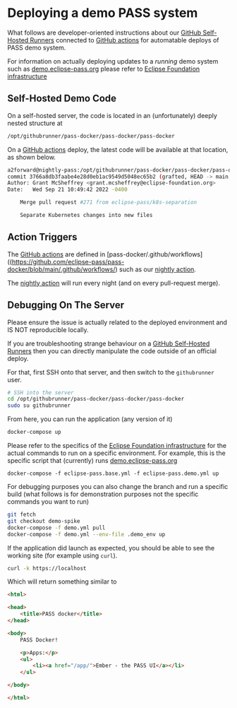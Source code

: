 # Deploying a demo PASS system

What follows are developer-oriented instructions about our
[GitHub Self-Hosted Runners](https://docs.github.com/en/actions/hosting-your-own-runners/about-self-hosted-runners)
connected to [GitHub actions](https://github.com/features/actions)
for automatable deploys of PASS demo system.

For information on actually deploying updates to a _running_ demo system
such as [demo.eclipse-pass.org](https://demo.eclipse-pass.org)
please refer to [Eclipse Foundation infrastructure](eclipseops.md)

## Self-Hosted Demo Code

On a self-hosted server, the code is located in an (unfortunately) deeply nested structure at

```bash
/opt/githubrunner/pass-docker/pass-docker/pass-docker
```

On a [GitHub actions](https://github.com/features/actions) deploy,
the latest code will be available at that location, as shown below.

```bash
a2forward@nightly-pass:/opt/githubrunner/pass-docker/pass-docker/pass-docker$ git log -1
commit 3766a8db3faabe4e28d0eb1ac9549d5048ec65b2 (grafted, HEAD -> main, origin/main)
Author: Grant McSheffrey <grant.mcsheffrey@eclipse-foundation.org>
Date:   Wed Sep 21 10:49:42 2022 -0400

    Merge pull request #271 from eclipse-pass/k8s-separation

    Separate Kubernetes changes into new files
```

## Action Triggers

The [GitHub actions](https://github.com/features/actions) are defined in
[pass-docker/.github/workflows]((https://github.com/eclipse-pass/pass-docker/blob/main/.github/workflows/)
such as our [nightly action](https://github.com/eclipse-pass/pass-docker/blob/main/.github/workflows/deploy_passnightly.yml).

The [nightly action](https://github.com/eclipse-pass/pass-docker/blob/main/.github/workflows/deploy_passnightly.yml)
will run every night (and on every pull-request merge).

## Debugging On The Server

Please ensure the issue is actually related to the deployed environment
and IS NOT reproducible locally.

If you are troubleshooting strange behaviour on a
[GitHub Self-Hosted Runners](https://docs.github.com/en/actions/hosting-your-own-runners/about-self-hosted-runners)
then you can directly manipulate the code outside of an official deploy.


For that, first SSH onto that server, and then switch to the `githubrunner` user.

```bash
# SSH into the server
cd /opt/githubrunner/pass-docker/pass-docker/pass-docker
sudo su githubrunner
```

From here, you can run the application (any version of it)

```bash
docker-compose up
```

Please refer to the specifics of the [Eclipse Foundation infrastructure](eclipseops.md)
for the actual commands to run on a specific environment.  For example, this
is the specific script that (currently) runs [demo.eclipse-pass.org](https://demo.eclipse-pass.org)

```
docker-compose -f eclipse-pass.base.yml -f eclipse-pass.demo.yml up
```

For debugging purposes you can also change the branch and run a
specific build (what follows is for demonstration purposes not the
specific commands you want to run)

```bash
git fetch
git checkout demo-spike
docker-compose -f demo.yml pull
docker-compose -f demo.yml --env-file .demo_env up
```

If the application did launch as expected, you should be able to
see the working site (for example using `curl`).

```bash
curl -k https://localhost
```

Which will return something similar to

```html
<html>

<head>
    <title>PASS docker</title>
</head>

<body>
    PASS Docker!

    <p>Apps:</p>
    <ul>
        <li><a href="/app/">Ember - the PASS UI</a></li>
    </ul>

</body>

</html>
```
